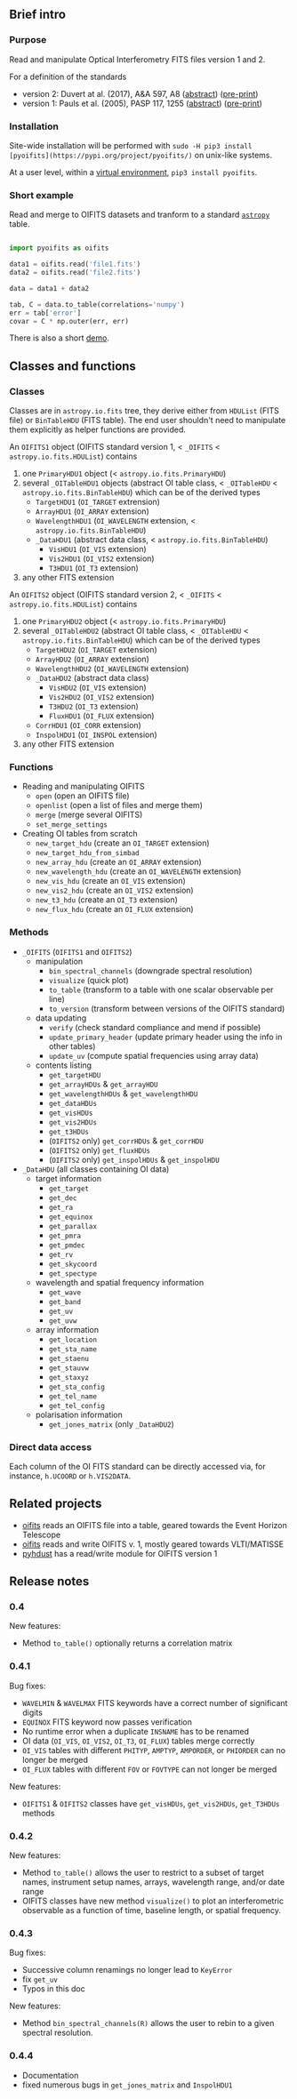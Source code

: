 ## Brief intro

### Purpose

Read and manipulate Optical Interferometry FITS files version 1 and 2.  

For a definition of the standards 
* version 2: Duvert at al. (2017), A&A 597, A8 ([abstract](https://ui.adsabs.harvard.edu/abs/2017A%26A...597A...8D/abstract "ADS link")) ([pre-print](https://arxiv.org/pdf/1510.04556 "PDF on arxiv"))
* version 1: Pauls et al. (2005), PASP 117, 1255 ([abstract](https://ui.adsabs.harvard.edu/abs/2005PASP..117.1255P/abstract "ADS link")) ([pre-print](https://arxiv.org/pdf/astro-ph/0508185 "PDF on arxiv"))

### Installation

Site-wide installation will be performed with `sudo -H pip3 install [pyoifits](https://pypi.org/project/pyoifits/)` on unix-like systems.

At a user level, within a [virtual environment](https://docs.python.org/3/library/venv.html "venv package"), `pip3 install pyoifits`. 

### Short example

Read and merge to OIFITS datasets and tranform to a standard [`astropy`](https://www.astropy.org) table.
    
```python

import pyoifits as oifits

data1 = oifits.read('file1.fits')
data2 = oifits.read('file2.fits')

data = data1 + data2

tab, C = data.to_table(correlations='numpy')
err = tab['error']
covar = C * np.outer(err, err)
```

There is also a short [demo](https://github.com/loqueelvientoajuarez/oifits/blob/master/demo/intro.ipynb "Jupyter notebook demo").

## Classes and functions

### Classes

Classes are in `astropy.io.fits` tree, they derive either from `HDUList` (FITS file) or `BinTableHDU` (FITS table).  The end user shouldn't need to manipulate them explicitly as helper functions are provided.


An `OIFITS1` object (OIFITS standard version 1, < `_OIFITS` < `astropy.io.fits.HDUList`) contains
1. one `PrimaryHDU1` object (< `astropy.io.fits.PrimaryHDU`)
2. several `_OITableHDU1` objects (abstract OI table class, < `_OITableHDU` < `astropy.io.fits.BinTableHDU`) which can be of the derived types
    * `TargetHDU1` (`OI_TARGET` extrension) 
    * `ArrayHDU1` (`OI_ARRAY` extension)
    * `WavelengthHDU1` (`OI_WAVELENGTH` extension, < `astropy.io.fits.BinTableHDU`)
    * `_DataHDU1` (abstract data class, < `astropy.io.fits.BinTableHDU`) 
        * `VisHDU1` (`OI_VIS` extension)
        * `Vis2HDU1` (`OI_VIS2` extension)
        * `T3HDU1` (`OI_T3` extension)
3. any other FITS extension

An `OIFITS2` object (OIFITS standard version 2, < `_OIFITS` < `astropy.io.fits.HDUList`) contains
1. one `PrimaryHDU2` object (< `astropy.io.fits.PrimaryHDU`)
2. several `_OITableHDU2` (abstract OI table class, < `_OITableHDU` < `astropy.io.fits.BinTableHDU`) which can be of the derived types
    * `TargetHDU2` (`OI_TARGET` extension) 
    * `ArrayHDU2` (`OI_ARRAY` extension)
    * `WavelengthHDU2` (`OI_WAVELENGTH` extension)
    * `_DataHDU2` (abstract data class)
        * `VisHDU2` (`OI_VIS` extension)
        * `Vis2HDU2` (`OI_VIS2` extension)
        * `T3HDU2` (`OI_T3` extension)
        * `FluxHDU1` (`OI_FLUX` extension)
    * `CorrHDU1` (`OI_CORR` extension)
    * `InspolHDU1` (`OI_INSPOL` extension)
3. any other FITS extension

### Functions

* Reading and manipulating OIFITS
    * `open` (open an OIFITS file)
    * `openlist` (open a list of files and merge them)
    * `merge` (merge several OIFITS)
    * `set_merge_settings`
* Creating OI tables from scratch
    * `new_target_hdu` (create an `OI_TARGET` extension)
    * `new_target_hdu_from_simbad`
    * `new_array_hdu` (create an `OI_ARRAY` extension)
    * `new_wavelength_hdu` (create an `OI_WAVELENGTH` extension)
    * `new_vis_hdu` (create an `OI_VIS` extension)
    * `new_vis2_hdu` (create an `OI_VIS2` extension)
    * `new_t3_hdu` (create an `OI_T3` extension)
    * `new_flux_hdu` (create an `OI_FLUX` extension)

### Methods

* `_OIFITS` (`OIFITS1` and `OIFITS2`)
    * manipulation
        * `bin_spectral_channels` (downgrade spectral resolution)
        * `visualize` (quick plot)
        * `to_table` (transform to a table with one scalar observable per line)
        * `to_version` (transform between versions of the OIFITS standard)
    * data updating
        * `verify` (check standard compliance and mend if possible)
        * `update_primary_header` (update primary header using the info in other tables)
        * `update_uv` (compute spatial frequencies using array data)
    * contents listing 
        * `get_targetHDU`
        * `get_arrayHDUs` & `get_arrayHDU`
        * `get_wavelengthHDUs` & `get_wavelengthHDU`
        * `get_dataHDUs` 
        * `get_visHDUs` 
        * `get_vis2HDUs`
        * `get_t3HDUs`
        * (`OIFITS2` only) `get_corrHDUs` & `get_corrHDU`
        * (`OIFITS2` only) `get_fluxHDUs`
        * (`OIFITS2` only) `get_inspolHDUs` & `get_inspolHDU`
* `_DataHDU` (all classes containing OI data)
    * target information
        * `get_target`
        * `get_dec`
        * `get_ra`
        * `get_equinox`
        * `get_parallax`
        * `get_pmra`
        * `get_pmdec`
        * `get_rv`
        * `get_skycoord`
        * `get_spectype`
    * wavelength and spatial frequency information
        * `get_wave`
        * `get_band`
        * `get_uv`
        * `get_uvw`
    * array information
        * `get_location`
        * `get_sta_name`
        * `get_staenu`
        * `get_stauvw`
        * `get_staxyz`  
        * `get_sta_config`
        * `get_tel_name`
        * `get_tel_config`
    * polarisation information
        * `get_jones_matrix` (only `_DataHDU2`)


### Direct data access

Each column of the OI FITS standard can be directly accessed via, for instance,
`h.UCOORD` or `h.VIS2DATA`.

## Related projects

* [oifits](https://pypi.org/project/oifits/) reads an OIFITS file into a table, geared towards the Event Horizon Telescope
* [oifits](https://github.com/pboley/oifits) reads and write OIFITS v. 1, mostly geared towards VLTI/MATISSE
* [pyhdust](https://pypi.org/project/pyhdust/) has a read/write module for OIFITS version 1

## Release notes

### 0.4

New features:
* Method `to_table()` optionally returns a correlation matrix

### 0.4.1

Bug fixes:
* `WAVELMIN` & `WAVELMAX` FITS keywords have a correct number of significant digits
* `EQUINOX` FITS keyword now passes verification
* No runtime error when a duplicate `INSNAME` has to be renamed
* OI data (`OI_VIS`, `OI_VIS2`, `OI_T3`, `OI_FLUX`) tables merge correctly
* `OI_VIS` tables with different `PHITYP`, `AMPTYP`, `AMPORDER`, or `PHIORDER` can no longer be merged
* `OI_FLUX` tables with different `FOV` or  `FOVTYPE` can not longer be merged

New features:
* `OIFITS1` & `OIFITS2` classes have `get_visHDUs`, `get_vis2HDUs`, `get_T3HDUs` methods

### 0.4.2

New features:
* Method `to_table()` allows the user to restrict to a subset of target names, 
instrument setup names, arrays, wavelength range, and/or date range
* OIFITS classes have new method `visualize()` to plot an interferometric
observable as a function of time, baseline length, or spatial frequency.

### 0.4.3

Bug fixes:
* Successive column renamings no longer lead to `KeyError`
* fix `get_uv` 
* Typos in this doc

New features:
* Method `bin_spectral_channels(R)` allows the user to rebin to a given spectral resolution.

### 0.4.4
* Documentation
* fixed numerous bugs in `get_jones_matrix` and `InspolHDU1`
